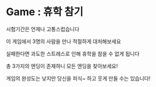 # Game : 휴학 참기

시험기간은 언제나 고통스럽습니다

이 게임에서 3명의 사람을 만나 적절하게 대처해보세요

실패한다면 과도한 스트레스로 인해 휴학을 참을 수 없게 됩니다

총 3가지의 엔딩이 존재하니 모든 엔딩을 찾아보세요!

게임의 완성도는 낮지만 당신을 피식~ 하고 웃게 만들 수는 있습니다!

